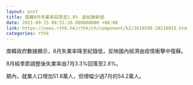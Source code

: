 ```yaml
---
layout: post
title: 南韓8月失業率回落至2.8%　創紀錄新低
date: 2021-09-15 08:51:26.000000000 +08:00
link: https://news.rthk.hk/rthk/ch/component/k2/1610598-20210915.htm
categories: rthk
---
```


南韓政府數據顯示，8月失業率降至紀錄低，反映國內經濟由疫情衝擊中復蘇。

8月經季節調整後失業率由7月3.3%回落至2.8%。

期內，就業人口增加51.8萬人，但增幅少過7月的54.2萬人。
